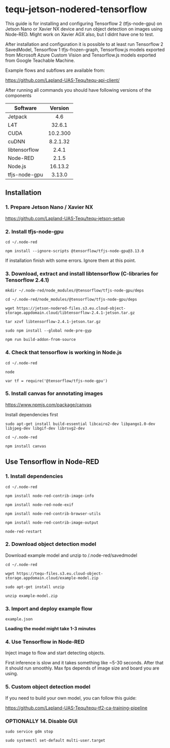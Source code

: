 # tequ-jetson-nodered-tensorflow

This guide is for installing and configuring Tensorflow 2 (tfjs-node-gpu) on Jetson Nano or Xavier NX device and run object detection on images using Node-RED. Might work on Xavier AGX also, but I didnt have one to test. 

After installation and configuration it is possible to at least run Tensorflow 2 SavedModel, Tensorflow 1 tfjs-frozen-graph, Tensorflow.js models exported from Microsoft Azure Custom Vision and Tensorflow.js models exported from Google Teachable Machine. 

Example flows and subflows are available from:

https://github.com/Lapland-UAS-Tequ/tequ-api-client/

After running all commands you should have following versions of the components

| Software      | Version       | 
| ------------- |:-------------:| 
| Jetpack       | 4.6           | 
| L4T           | 32.6.1        | 
| CUDA          | 10.2.300      |  
| cuDNN         | 8.2.1.32	    | 
| libtensorflow | 2.4.1		      | 
| Node-RED	    | 2.1.5	        |
| Node.js       | 16.13.2       |
| tfjs-node-gpu | 3.13.0	      | 

## Installation

### 1. Prepare Jetson Nano / Xavier NX

https://github.com/Lapland-UAS-Tequ/tequ-jetson-setup

### 2. Install tfjs-node-gpu

```
cd ~/.node-red
```

```
npm install --ignore-scripts @tensorflow/tfjs-node-gpu@3.13.0 
```

If installation finish with some errors. Ignore them at this point.

### 3. Download, extract and install libtensorflow (C-libraries for Tensorflow 2.4.1)
```
mkdir ~/.node-red/node_modules/@tensorflow/tfjs-node-gpu/deps
```

```
cd ~/.node-red/node_modules/@tensorflow/tfjs-node-gpu/deps
```

```
wget https://jetson-nodered-files.s3.eu.cloud-object-storage.appdomain.cloud/libtensorflow-2.4.1-jetson.tar.gz
```

```
tar xzvf libtensorflow-2.4.1-jetson.tar.gz
```

```
sudo npm install --global node-pre-gyp
```

```
npm run build-addon-from-source
```

### 4.  Check that tensorflow is working in Node.js

```
cd ~/.node-red
```

```
node
```

```
var tf = require('@tensorflow/tfjs-node-gpu')
```

### 5. Install canvas for annotating images

https://www.npmjs.com/package/canvas

Install dependencies first

```
sudo apt-get install build-essential libcairo2-dev libpango1.0-dev libjpeg-dev libgif-dev librsvg2-dev
```

```
cd ~/.node-red
```

```
npm install canvas
```

## Use Tensorflow in Node-RED

### 1. Install dependencies

```
cd ~/.node-red
```

```
npm install node-red-contrib-image-info
```

```
npm install node-red-node-exif
```

```
npm install node-red-contrib-browser-utils
```

```
npm install node-red-contrib-image-output
```

```
node-red-restart
```


### 2. Download object detection model

Download example model and unzip to /.node-red/savedmodel

```
cd ~/.node-red
```

```
wget https://tequ-files.s3.eu.cloud-object-storage.appdomain.cloud/example-model.zip
```

```
sudo apt-get install unzip
```

```
unzip example-model.zip
```

### 3. Import and deploy example flow

```
example.json
```

**Loading the model might take 1-3 minutes**

### 4. Use Tensorflow in Node-RED

Inject image to flow and start detecting objects.

First inference is slow and it takes something like ~5-30 seconds. After that it should run smoothly. Max fps depends of image size and board you are using.

### 5. Custom object detection model

If you need to build your own model, you can follow this guide:

https://github.com/Lapland-UAS-Tequ/tequ-tf2-ca-training-pipeline

### OPTIONALLY 14. Disable GUI

```
sudo service gdm stop
```

```
sudo systemctl set-default multi-user.target
```

